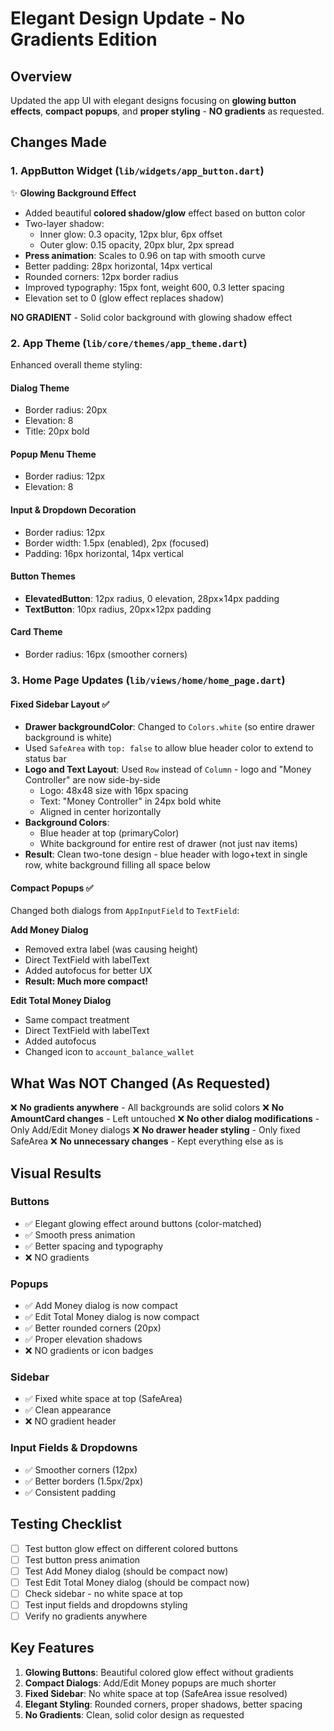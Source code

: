 # Elegant Design Update - No Gradients Edition

## Overview
Updated the app UI with elegant designs focusing on **glowing button effects**, **compact popups**, and **proper styling** - **NO gradients** as requested.

## Changes Made

### 1. AppButton Widget (`lib/widgets/app_button.dart`)
✨ **Glowing Background Effect**
- Added beautiful **colored shadow/glow** effect based on button color
- Two-layer shadow: 
  - Inner glow: 0.3 opacity, 12px blur, 6px offset
  - Outer glow: 0.15 opacity, 20px blur, 2px spread
- **Press animation**: Scales to 0.96 on tap with smooth curve
- Better padding: 28px horizontal, 14px vertical
- Rounded corners: 12px border radius
- Improved typography: 15px font, weight 600, 0.3 letter spacing
- Elevation set to 0 (glow effect replaces shadow)

**NO GRADIENT** - Solid color background with glowing shadow effect

### 2. App Theme (`lib/core/themes/app_theme.dart`)
Enhanced overall theme styling:

#### Dialog Theme
- Border radius: 20px
- Elevation: 8
- Title: 20px bold

#### Popup Menu Theme
- Border radius: 12px
- Elevation: 8

#### Input & Dropdown Decoration
- Border radius: 12px
- Border width: 1.5px (enabled), 2px (focused)
- Padding: 16px horizontal, 14px vertical

#### Button Themes
- **ElevatedButton**: 12px radius, 0 elevation, 28px×14px padding
- **TextButton**: 10px radius, 20px×12px padding

#### Card Theme
- Border radius: 16px (smoother corners)

### 3. Home Page Updates (`lib/views/home/home_page.dart`)

#### Fixed Sidebar Layout ✅
- **Drawer backgroundColor**: Changed to `Colors.white` (so entire drawer background is white)
- Used `SafeArea` with `top: false` to allow blue header color to extend to status bar
- **Logo and Text Layout**: Used `Row` instead of `Column` - logo and "Money Controller" are now side-by-side
  - Logo: 48x48 size with 16px spacing
  - Text: "Money Controller" in 24px bold white
  - Aligned in center horizontally
- **Background Colors**: 
  - Blue header at top (primaryColor)
  - White background for entire rest of drawer (not just nav items)
- **Result**: Clean two-tone design - blue header with logo+text in single row, white background filling all space below

#### Compact Popups ✅
Changed both dialogs from `AppInputField` to `TextField`:

**Add Money Dialog**
- Removed extra label (was causing height)
- Direct TextField with labelText
- Added autofocus for better UX
- **Result: Much more compact!**

**Edit Total Money Dialog**
- Same compact treatment
- Direct TextField with labelText
- Added autofocus
- Changed icon to `account_balance_wallet`

## What Was NOT Changed (As Requested)

❌ **No gradients anywhere** - All backgrounds are solid colors
❌ **No AmountCard changes** - Left untouched
❌ **No other dialog modifications** - Only Add/Edit Money dialogs
❌ **No drawer header styling** - Only fixed SafeArea
❌ **No unnecessary changes** - Kept everything else as is

## Visual Results

### Buttons
- ✅ Elegant glowing effect around buttons (color-matched)
- ✅ Smooth press animation
- ✅ Better spacing and typography
- ❌ NO gradients

### Popups
- ✅ Add Money dialog is now compact
- ✅ Edit Total Money dialog is now compact
- ✅ Better rounded corners (20px)
- ✅ Proper elevation shadows
- ❌ NO gradients or icon badges

### Sidebar
- ✅ Fixed white space at top (SafeArea)
- ✅ Clean appearance
- ❌ NO gradient header

### Input Fields & Dropdowns
- ✅ Smoother corners (12px)
- ✅ Better borders (1.5px/2px)
- ✅ Consistent padding

## Testing Checklist

- [ ] Test button glow effect on different colored buttons
- [ ] Test button press animation
- [ ] Test Add Money dialog (should be compact now)
- [ ] Test Edit Total Money dialog (should be compact now)
- [ ] Check sidebar - no white space at top
- [ ] Test input fields and dropdowns styling
- [ ] Verify no gradients anywhere

## Key Features

1. **Glowing Buttons**: Beautiful colored glow effect without gradients
2. **Compact Dialogs**: Add/Edit Money popups are much shorter
3. **Fixed Sidebar**: No white space at top (SafeArea issue resolved)
4. **Elegant Styling**: Rounded corners, proper shadows, better spacing
5. **No Gradients**: Clean, solid color design as requested

